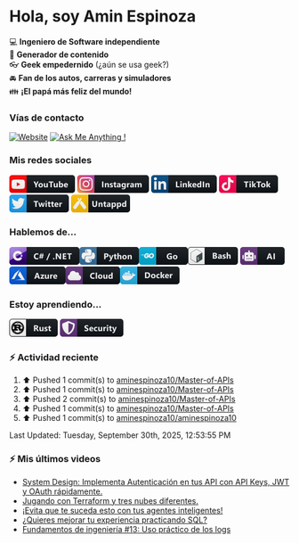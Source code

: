 # Hola, soy Amin Espinoza

:computer: **Ingeniero de Software independiente**  
:pencil: **Generador de contenido**  
:eyeglasses: **Geek empedernido** (¿aún se usa geek?)  
:oncoming_automobile: **Fan de los autos, carreras y simuladores**  
:family: **¡El papá más feliz del mundo!**

### Vías de contacto

[![Website](https://img.shields.io/badge/aminespinoza.com-up-green?style=for-the-badge)][website]
[![Ask Me Anything !](https://img.shields.io/badge/Ask%20me-anything-1abc9c.svg?style=for-the-badge)](https://calendly.com/aminespinoza/consultoria)

### Mis redes sociales
[<img src="./assets/social/youtube.png"/>][youtube]
[<img src="./assets/social/instagram.png"/>][instagram]
[<img src="./assets/social/linkedin.png"/>][linkedin]
[<img src="./assets/social/tiktok.png"/>][linkedin]
[<img src="./assets/social/twitter.png"/>][twitter]
[<img src="./assets/social/untappd.png"/>][untappd]

### Hablemos de...
<img src="./assets/tech/csharp_dotnet.png"/><img src="./assets/tech/python.png"/><img src="./assets/tech/go.png"/><img src="./assets/tech/bash.png"/>
<img src="./assets/tech/ai.png"/><img src="./assets/tech/azure.png"/><img src="./assets/tech/cloud.png"/><img src="./assets/tech/docker.png"/>

### Estoy aprendiendo...
<img src="./assets/tech/rust.png"/> <img src="./assets/tech/security.png"/>


### :zap: Actividad reciente
<!--RECENT_ACTIVITY:start-->
1. ⬆️ Pushed 1 commit(s) to [aminespinoza10/Master-of-APIs](https://github.com/aminespinoza10/Master-of-APIs)<br>
2. ⬆️ Pushed 1 commit(s) to [aminespinoza10/Master-of-APIs](https://github.com/aminespinoza10/Master-of-APIs)<br>
3. ⬆️ Pushed 2 commit(s) to [aminespinoza10/Master-of-APIs](https://github.com/aminespinoza10/Master-of-APIs)<br>
4. ⬆️ Pushed 1 commit(s) to [aminespinoza10/Master-of-APIs](https://github.com/aminespinoza10/Master-of-APIs)<br>
5. ⬆️ Pushed 1 commit(s) to [aminespinoza10/aminespinoza10](https://github.com/aminespinoza10/aminespinoza10)<br>
<!--RECENT_ACTIVITY:end-->
<!--RECENT_ACTIVITY:last_update-->
Last Updated: Tuesday, September 30th, 2025, 12:53:55 PM
<!--RECENT_ACTIVITY:last_update_end-->

### :zap: Mis últimos videos
<!-- YOUTUBE:START -->
- [System Design: Implementa Autenticación en tus API con API Keys, JWT y OAuth rápidamente.](https://www.youtube.com/watch?v=Yk9LGVSGpoM)
- [Jugando con Terraform y tres nubes diferentes.](https://www.youtube.com/watch?v=NT8nBHdJn6M)
- [¡Evita que te suceda esto con tus agentes inteligentes!](https://www.youtube.com/shorts/YmHKwPHwibo)
- [¿Quieres mejorar tu experiencia practicando SQL?](https://www.youtube.com/shorts/ScicYQISbnk)
- [Fundamentos de ingeniería #13: Uso práctico de los logs](https://www.youtube.com/shorts/avDNXyzI4u4)
<!-- YOUTUBE:END -->


[website]: https://aminespinoza.com/
[twitter]: https://twitter.com/aminespinoza
[youtube]: https://www.youtube.com/c/AminEspinoza
[linkedin]: https://www.linkedin.com/in/amin-espinoza-71b24661/
[instagram]: https://www.instagram.com/aminespinoza10/
[untappd]: https://untappd.com/user/aminespinoza
